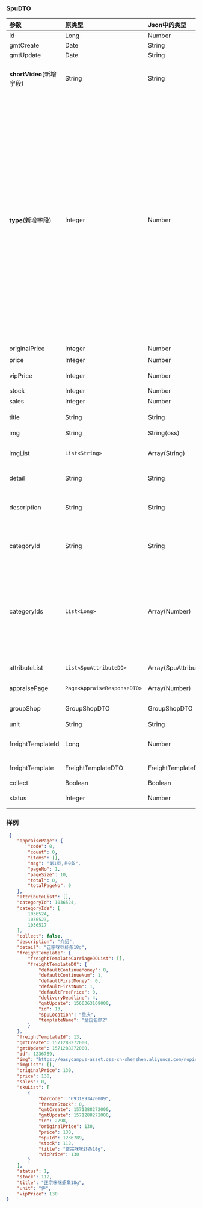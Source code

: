 ### SpuDTO

| 参数 | 原类型 | Json中的类型 | 说明 |
| :--- | :--- | :--- | :--- |
| id | Long | Number | / |
| gmtCreate | Date | String | / |
| gmtUpdate | Date | String | / |
| **shortVideo**(新增字段) | String | String | 短视频链接\(oss\) |
| **type**(新增字段) | Integer | Number | 0:普通商品; 1:黄金会员专属商品; 2:铂金会员专属商品; 3:钻石会员专属商品; 4:黄金会员; 5:铂金会员; 6:钻石会员 |
| originalPrice | Integer | Number | 原价 |
| price | Integer | Number | 价格 |
| vipPrice | Integer | Number | 会员价格 |
| stock | Integer | Number | ?? |
| sales | Integer | Number | 销量 |
| title | String | String | 商品标题 |
| img | String | String\(oss\) | 主图 |
| imgList | `List<String>` | Array\(String\) | 商品详情图 |
| detail | String | String | 商品详情 |
| description | String | String | 商品一句话介绍 |
| categoryId | String | String | 所在最细分的类别 |
| categoryIds | `List<Long>` | Array\(Number\) | 所在全部类别（包括最细分类别的所有父类\) |
| attributeList | `List<SpuAttributeDO>` | Array\(SpuAttributeDO\) | 属性列表 |
| appraisePage | `Page<AppraiseResponseDTO>` | Array\(Number\) | 商品评价 |
| groupShop | GroupShopDTO | GroupShopDTO | 团购信息 |
| unit | String | String | 单位 |
| freightTemplateId | Long | Number | 运单模板id |
| freightTemplate | FreightTemplateDTO | FreightTemplateDTO | 运单模板 |
| collect | Boolean | Boolean | ?? |
| status | Integer | Number | 商品状态 |

### 样例

```json
 {
    "appraisePage": {
        "code": 0,
        "count": 0,
        "items": [],
        "msg": "第1页,共0条",
        "pageNo": 1,
        "pageSize": 10,
        "total": 0,
        "totalPageNo": 0
    },
    "attributeList": [],
    "categoryId": 1036524,
    "categoryIds": [
        1036524,
        1036523,
        1036517
    ],
    "collect": false,
    "description": "介绍",
    "detail": "正宗咪咪虾条18g",
    "freightTemplate": {
        "freightTemplateCarriageDOList": [],
        "freightTemplateDO": {
            "defaultContinueMoney": 0,
            "defaultContinueNum": 1,
            "defaultFirstMoney": 0,
            "defaultFirstNum": 1,
            "defaultFreePrice": 0,
            "deliveryDeadline": 4,
            "gmtUpdate": 1566363169000,
            "id": 13,
            "spuLocation": "重庆",
            "templateName": "全国包邮2"
        }
    },
    "freightTemplateId": 13,
    "gmtCreate": 1571288272000,
    "gmtUpdate": 1571288272000,
    "id": 1236789,
    "img": "https://easycampus-asset.oss-cn-shenzhen.aliyuncs.com/nopic.png",
    "imgList": [],
    "originalPrice": 130,
    "price": 130,
    "sales": 0,
    "skuList": [
        {
            "barCode": "6931893420009",
            "freezeStock": 0,
            "gmtCreate": 1571288272000,
            "gmtUpdate": 1571288272000,
            "id": 2798,
            "originalPrice": 130,
            "price": 130,
            "spuId": 1236789,
            "stock": 112,
            "title": "正宗咪咪虾条18g",
            "vipPrice": 130
        }
    ],
    "status": 1,
    "stock": 112,
    "title": "正宗咪咪虾条18g",
    "unit": "件",
    "vipPrice": 130
}
```


